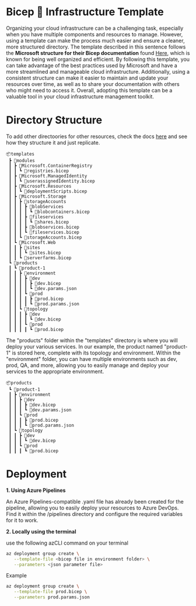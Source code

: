 # Bicep 💪 Infrastructure Template 


Organizing your cloud infrastructure can be a challenging task, especially when you have multiple components and resources to manage. However, using a template can make the process much easier and ensure a cleaner, more structured directory. The template described in this sentence follows the **Microsoft structure for their Bicep documentation** found [Here](https://learn.microsoft.com/en-us/azure/templates/), which is known for being well organized and efficient. By following this template, you can take advantage of the best practices used by Microsoft and have a more streamlined and manageable cloud infrastructure. Additionally, using a consistent structure can make it easier to maintain and update your resources over time, as well as to share your documentation with others who might need to access it. Overall, adopting this template can be a valuable tool in your cloud infrastructure management toolkit.


# Directory  Structure 

To add other directoories for other resources, check the docs [here](https://learn.microsoft.com/en-us/azure/templates/) and see how they structure it and just replicate. 


```
📦templates
 ┣ 📂modules
 ┃ ┣ 📂Microsoft.ContainerRegistry
 ┃ ┃ ┗ 📜registries.bicep
 ┃ ┣ 📂Microsoft.ManagedIdentity
 ┃ ┃ ┗ 📜userassignedIdentity.bicep
 ┃ ┣ 📂Microsoft.Resources
 ┃ ┃ ┗ 📜deploymentScripts.bicep
 ┃ ┣ 📂Microsoft.Storage
 ┃ ┃ ┣ 📂storageAccounts
 ┃ ┃ ┃ ┣ 📂blobServices
 ┃ ┃ ┃ ┃ ┗ 📜blobcontainers.bicep
 ┃ ┃ ┃ ┣ 📂fileservices
 ┃ ┃ ┃ ┃ ┗ 📜shares.bicep
 ┃ ┃ ┃ ┣ 📜blobservices.bicep
 ┃ ┃ ┃ ┗ 📜fileservices.bicep
 ┃ ┃ ┗ 📜storageAccounts.bicep
 ┃ ┗ 📂Microsoft.Web
 ┃ ┃ ┣ 📂sites
 ┃ ┃ ┃ ┗ 📜sites.bicep
 ┃ ┃ ┗ 📜serverfarms.bicep
 ┗ 📂products
 ┃ ┗ 📂product-1
 ┃ ┃ ┣ 📂environment
 ┃ ┃ ┃ ┣ 📂dev
 ┃ ┃ ┃ ┃ ┣ 📜dev.bicep
 ┃ ┃ ┃ ┃ ┗ 📜dev.params.json
 ┃ ┃ ┃ ┗ 📂prod
 ┃ ┃ ┃ ┃ ┣ 📜prod.bicep
 ┃ ┃ ┃ ┃ ┗ 📜prod.params.json
 ┃ ┃ ┗ 📂topology
 ┃ ┃ ┃ ┣ 📂dev
 ┃ ┃ ┃ ┃ ┗ 📜dev.bicep
 ┃ ┃ ┃ ┗ 📂prod
 ┃ ┃ ┃ ┃ ┗ 📜prod.bicep
```

The "products" folder within the "templates" directory is where you will deploy your various services. In our example, the product named "product-1" is stored here, complete with its topology and environment. Within the "environment" folder, you can have multiple environments such as dev, prod, QA, and more, allowing you to easily manage and deploy your services to the appropriate environment.
```
📦products
 ┗ 📂product-1
 ┃ ┣ 📂environment
 ┃ ┃ ┣ 📂dev
 ┃ ┃ ┃ ┣ 📜dev.bicep
 ┃ ┃ ┃ ┗ 📜dev.params.json
 ┃ ┃ ┗ 📂prod
 ┃ ┃ ┃ ┣ 📜prod.bicep
 ┃ ┃ ┃ ┗ 📜prod.params.json
 ┃ ┗ 📂topology
 ┃ ┃ ┣ 📂dev
 ┃ ┃ ┃ ┗ 📜dev.bicep
 ┃ ┃ ┗ 📂prod
 ┃ ┃ ┃ ┗ 📜prod.bicep
```

# Deployment 
**1. Using Azure Pipelines**

An Azure Pipelines-compatible .yaml file has already been created for the pipeline, allowing you to easily deploy your resources to Azure DevOps. Find it within the /pipelines directory and configure the required variables for it to work.

**2. Locally using the terminal**

use the following azCLI command on your terminal 

```bash
az deployment group create \
   --template-file <bicep file in environment folder> \
   --parameters <json parameter file>
```
Example 

```bash
az deployment group create \
   --template-file prod.bicep \
   --parameters prod.params.json
```




